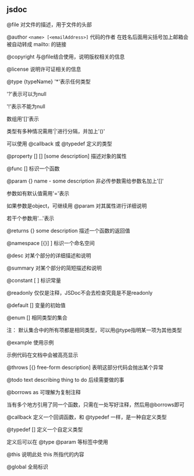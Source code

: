 ## jsdoc

@file
对文件的描述，用于文件的头部

@author `<name> [<emailAddress>]`
代码的作者
在姓名后面用尖括号加上邮箱会被自动转成 mailto: 的链接

@copyright <some copyright text>
与@file结合使用，说明版权相关的信息

@license <identifier>
说明许可证相关的信息

@type {typeName}
'*'表示任何类型

'?'表示可以为null

'!'表示不能为null

数组用'[]'表示

类型有多种情况需用'|'进行分隔，并加上'()'

可以使用 @callback 或 @typedef 定义的类型

@property [<type>] [<name>] [some description]
描述对象的属性

@func [<FunctionName>]
标识一个函数

@param {<type>} name - some description
非必传参数需给参数名加上'[]'

参数如有默认值需用'='表示

如果参数是object，可继续用 @param 对其属性进行详细说明

若干个参数用'...'表示

@returns {<type>} some description
描述一个函数的返回值

@namespace [{<type>}] <SomeName>]
标识一个命名空间

@desc <some description>
对某个部分的详细描述和说明

@summary <some description>
对某个部分的简短描述和说明

@constant [<type> <name>]
标识常量

@readonly
仅仅是注释，JSDoc不会去检查究竟是不是readonly

@default [<some value>]
变量的初始值

@enum [<type>]
相同类型的集合

注：
默认集合中的所有项都是相同类型，可以用@type指明某一项为其他类型

@example
使用示例

示例代码在文档中会被高亮显示

@throws [{<type>} free-form description]
表明这部分代码会抛出某个异常

@todo text describing thing to do
后续需要做的事

@borrows <that namepath> as <this namepath>
可理解为复制注释

当有多个地方引用了同一个函数，只需在一处写好注释，然后用@borrows即可

@callback <namepath>
定义一个回调函数，和 @typedef 一样，是一种自定义类型

@typedef [<type>] <namepath>
定义一个自定义类型

定义后可以在 @type @param 等标签中使用

@this
说明此处 this 所指代的内容

@global
全局标识
